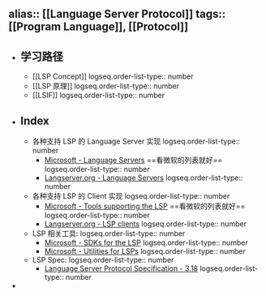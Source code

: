 alias:: [[Language Server Protocol]]
tags:: [[Program Language]], [[Protocol]] 
---

- ## 学习路径
	- [[LSP Concept]]
	  logseq.order-list-type:: number
	- [[LSP 原理]]
	  logseq.order-list-type:: number
	- [[LSIF]]
	  logseq.order-list-type:: number
- ## Index
	- 各种支持 LSP 的 Language Server 实现
	  logseq.order-list-type:: number
		- [Microsoft - Language Servers](https://microsoft.github.io/language-server-protocol/implementors/servers/) ==看微软的列表就好==
		  logseq.order-list-type:: number
		- [Langserver.org - Language Servers](https://langserver.org/#implementations-server)
		  logseq.order-list-type:: number
	- 各种支持 LSP 的 Client 实现
	  logseq.order-list-type:: number
		- [Microsoft - Tools supporting the LSP](https://microsoft.github.io/language-server-protocol/implementors/tools/) ==看微软的列表就好==
		  logseq.order-list-type:: number
		- [Langserver.org - LSP clients](https://langserver.org/#implementations-client)
		  logseq.order-list-type:: number
	- LSP 相关工具:
	  logseq.order-list-type:: number
		- [Microsoft - SDKs for the LSP](https://microsoft.github.io/language-server-protocol/implementors/sdks/)
		  logseq.order-list-type:: number
		- [Microsoft - Utilities for LSPs](https://microsoft.github.io/language-server-protocol/implementors/utilities/)
		  logseq.order-list-type:: number
	- LSP Spec:
	  logseq.order-list-type:: number
		- [Language Server Protocol Specification - 3.18](https://microsoft.github.io/language-server-protocol/specifications/lsp/3.18/specification/)
		  logseq.order-list-type:: number
-
